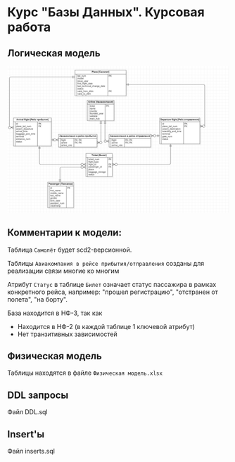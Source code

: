 # Курс "Базы Данных". Курсовая работа
## Логическая модель

![Логическая модель](logic_new.png)


## Комментарии к модели:

Таблица ```Самолёт``` будет scd2-версионной.

Таблицы ```Авиакомпания в рейсе прибытия/отправления``` созданы для реализации связи многие ко многим

Атрибут ```Статус``` в таблице ```Билет``` означает статус пассажира в рамках конкретного рейса, например: "прошел регистрацию", "отстранен от полета", "на борту".

База находится в НФ-3, так как
* Находится в НФ-2 (в каждой таблице 1 ключевой атрибут)
* Нет транзитивных зависимостей

## Физическая модель
Таблицы находятся в файле ```Физическая модель.xlsx```

## DDL запросы
Файл DDL.sql

## Insert'ы
Файл inserts.sql

